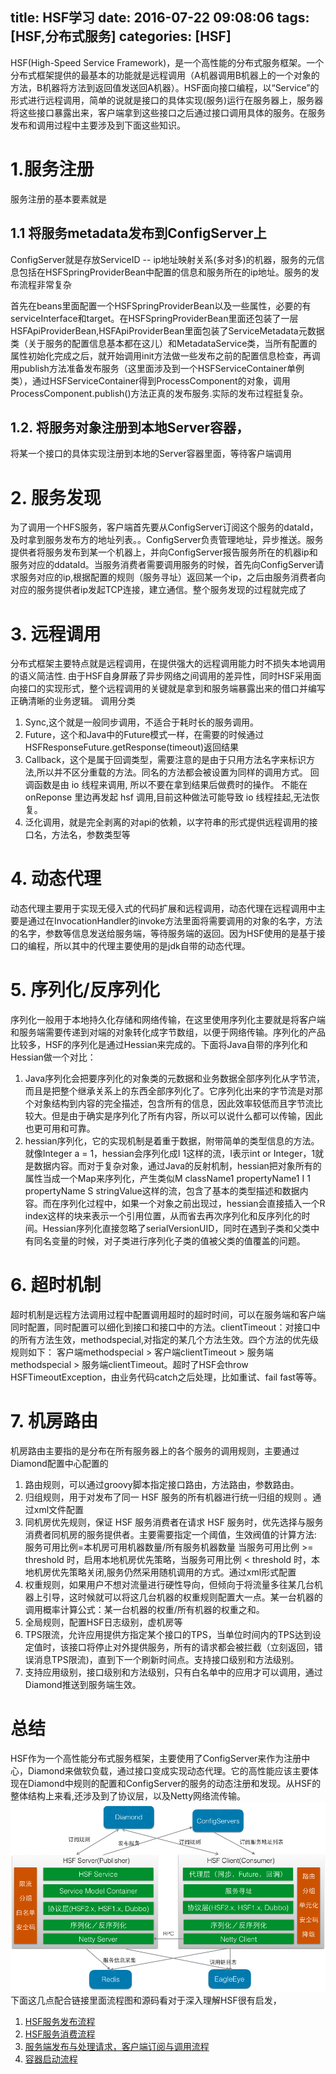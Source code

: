 title: HSF学习
date: 2016-07-22 09:08:06
tags: [HSF,分布式服务]
categories: [HSF]
---
HSF(High-Speed Service Framework)，是一个高性能的分布式服务框架。一个分布式框架提供的最基本的功能就是远程调用（A机器调用B机器上的一个对象的方法，B机器将方法到返回值发送回A机器）。HSF面向接口编程，以“Service”的形式进行远程调用，简单的说就是接口的具体实现(服务)运行在服务器上，服务器将这些接口暴露出来，客户端拿到这些接口之后通过接口调用具体的服务。在服务发布和调用过程中主要涉及到下面这些知识。
# 1.服务注册
服务注册的基本要素就是
## 1.1 将服务metadata发布到ConfigServer上
ConfigServer就是存放ServiceID -- ip地址映射关系(多对多)的机器，服务的元信息包括在HSFSpringProviderBean中配置的信息和服务所在的ip地址。服务的发布流程非常复杂

首先在beans里面配置一个HSFSpringProviderBean以及一些属性，必要的有serviceInterface和target。在HSFSpringProviderBean里面还包装了一层 HSFApiProviderBean,HSFApiProviderBean里面包装了ServiceMetadata元数据类（关于服务的配置信息基本都在这儿）和MetadataService类，当所有配置的属性初始化完成之后，就开始调用init方法做一些发布之前的配置信息检查，再调用publish方法准备发布服务（这里面涉及到一个HSFServiceContainer单例类），通过HSFServiceContainer得到ProcessComponent的对象，调用ProcessComponent.publish()方法正真的发布服务.实际的发布过程挺复杂。

## 1.2. 将服务对象注册到本地Server容器，
将某一个接口的具体实现注册到本地的Server容器里面，等待客户端调用

<!-- more -->
# 2. 服务发现
为了调用一个HFS服务，客户端首先要从ConfigServer订阅这个服务的dataId，及时拿到服务发布方的地址列表。。ConfigServer负责管理地址，异步推送。服务提供者将服务发布到某一个机器上，并向ConfigServer报告服务所在的机器ip和服务对应的ddataId。当服务消费者需要调用服务的时候，首先向ConfigServer请求服务对应的ip,根据配置的规则（服务寻址）返回某一个ip，之后由服务消费者向对应的服务提供者ip发起TCP连接，建立通信。整个服务发现的过程就完成了

# 3. 远程调用
分布式框架主要特点就是远程调用，在提供强大的远程调用能力时不损失本地调用的语义简洁性.  由于HSF自身屏蔽了异步网络之间调用的差异性，同时HSF采用面向接口的实现形式，整个远程调用的关键就是拿到和服务端暴露出来的借口并编写正确清晰的业务逻辑。
调用分类
1. Sync,这个就是一般同步调用，不适合于耗时长的服务调用。
2. Future，这个和Java中的Future模式一样，在需要的时候通过HSFResponseFuture.getResponse(timeout)返回结果
3. Callback，这个是属于回调类型，需要注意的是由于只用方法名字来标识方法,所以并不区分重载的方法。同名的方法都会被设置为同样的调用方式。
回调函数是由 io 线程来调用, 所以不要在拿到结果后做费时的操作。
不能在 onReponse 里边再发起 hsf 调用,目前这种做法可能导致 io 线程挂起,无法恢复。
4. 泛化调用，就是完全剥离的对api的依赖，以字符串的形式提供远程调用的接口名，方法名，参数类型等


# 4. 动态代理
动态代理主要用于实现无侵入式的代码扩展和远程调用，动态代理在远程调用中主要是通过在InvocationHandler的invoke方法里面将需要调用的对象的名字，方法的名字，参数等信息发送给服务端，等待服务端的返回。因为HSF使用的是基于接口的编程，所以其中的代理主要使用的是jdk自带的动态代理。

# 5. 序列化/反序列化
序列化一般用于本地持久化存储和网络传输，在这里使用序列化主要就是将客户端和服务端需要传递到对端的对象转化成字节数组，以便于网络传输。序列化的产品比较多，HSF的序列化是通过Hessian来完成的。下面将Java自带的序列化和Hessian做一个对比：
1. Java序列化会把要序列化的对象类的元数据和业务数据全部序列化从字节流，而且是把整个继承关系上的东西全部序列化了。它序列化出来的字节流是对那个对象结构到内容的完全描述，包含所有的信息，因此效率较低而且字节流比较大。但是由于确实是序列化了所有内容，所以可以说什么都可以传输，因此也更可用和可靠。   
2. hessian序列化，它的实现机制是着重于数据，附带简单的类型信息的方法。就像Integer a = 1，hessian会序列化成I 1这样的流，I表示int or Integer，1就是数据内容。而对于复杂对象，通过Java的反射机制，hessian把对象所有的属性当成一个Map来序列化，产生类似M className1 propertyName1 I 1 propertyName S stringValue这样的流，包含了基本的类型描述和数据内容。而在序列化过程中，如果一个对象之前出现过，hessian会直接插入一个R index这样的块来表示一个引用位置，从而省去再次序列化和反序列化的时间。Hessian序列化直接忽略了serialVersionUID，同时在遇到子类和父类中有同名变量的时候，对子类进行序列化子类的值被父类的值覆盖的问题。



# 6. 超时机制
超时机制是远程方法调用过程中配置调用超时的超时时间，可以在服务端和客户端同时配置，同时配置可以细化到接口和接口中的方法。clientTimeout：对接口中的所有方法生效，methodspecial,对指定的某几个方法生效。四个方法的优先级规则如下：    客户端methodspecial > 客户端clientTimeout > 服务端methodspecial > 服务端clientTimeout。超时了HSF会throw HSFTimeoutException，由业务代码catch之后处理，比如重试、fail fast等等。

# 7. 机房路由
机房路由主要指的是分布在所有服务器上的各个服务的调用规则，主要通过Diamond配置中心配置的
1. 路由规则，可以通过groovy脚本指定接口路由，方法路由，参数路由。
2. 归组规则，用于对发布了同一 HSF 服务的所有机器进行统一归组的规则 。通过xml文件配置
3. 同机房优先规则，保证 HSF 服务消费者在请求 HSF 服务时，优先选择与服务消费者同机房的服务提供者。主要需要指定一个阈值，生效阀值的计算方法: 服务可用比例=本机房可用机器数量/所有服务机器数量 当服务可用比例 >= threshold 时，启用本地机房优先策略，当服务可用比例 < threshold 时，本地机房优先策略关闭,服务仍然采用随机调用的方式。通过xml形式配置
4. 权重规则，如果用户不想对流量进行硬性导向，但倾向于将流量多往某几台机 器上引导，这时候就可以将这几台机器的权重规则配置大一点。某一台机器的调用概率计算公式：某一台机器的权重/所有机器的权重之和。
5. 全局规则，配置HSF日志级别，虚机房等
6. TPS限流，允许应用提供方指定某个接口的TPS，当单位时间内的TPS达到设定值时，该接口将停止对外提供服务，所有的请求都会被拦截（立刻返回，错误消息TPS限流)，直到下一个刷新时间点。支持接口级别和方法级别。
7. 支持应用级别，接口级别和方法级别，只有白名单中的应用才可以调用，通过Diamond推送到服务端生效。

# 总结
HSF作为一个高性能分布式服务框架，主要使用了ConfigServer来作为注册中心，Diamond来做软负载，通过接口变成实现动态代理。它的高性能应该主要体现在Diamond中规则的配置和ConfigServer的服务的动态注册和发现。从HSF的整体结构上来看,还涉及到了协议层，以及Netty网络流传输。
![HSF整体结构](/images/hsf.png)
下面这几点配合链接里面流程图和源码看对于深入理解HSF很有启发，
1. [HSF服务发布流程](http://www.atatech.org/articles/43956)
2. [HSF服务消费流程](http://www.atatech.org/articles/43956)
3. [服务端发布与处理请求，客户端订阅与调用流程](http://www.atatech.org/articles/51156)
3. [容器启动流程](http://iwinit.iteye.com/blog/1745132)
